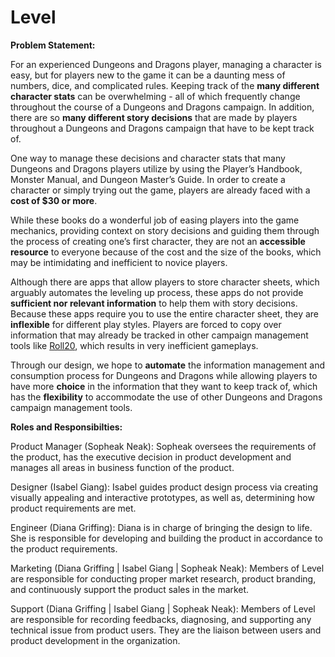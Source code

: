 # Level
**Problem Statement:** 

For an experienced Dungeons and Dragons player, managing a character is easy, but for players new to the game it can be a daunting mess of numbers, dice, and complicated rules. Keeping track of the **many different character stats** can be overwhelming - all of which frequently change throughout the course of a Dungeons and Dragons campaign. In addition, there are so **many different story decisions** that are made by players throughout a Dungeons and Dragons campaign that have to be kept track of.

One way to manage these decisions and character stats that many Dungeons and Dragons players utilize by using the Player’s Handbook, Monster Manual, and Dungeon Master’s Guide. In order to create a character or simply trying out the game, players are already faced with a **cost of $30 or more**. 

While these books do a wonderful job of easing players into the game mechanics, providing context on story decisions and guiding them through the process of creating one’s first character, they are not an **accessible resource** to everyone because of the cost and the size of the books, which may be intimidating and inefficient to novice players.

Although there are apps that allow players to store character sheets, which arguably automates the leveling up process, these apps do not provide **sufficient nor relevant information** to help them with story decisions. Because these apps require you to use the entire character sheet, they are **inflexible** for different play styles. Players are forced to copy over information that may already be tracked in other campaign management tools like [Roll20](https://roll20.net/), which results in very inefficient gameplays.

Through our design, we hope to **automate** the information management and consumption process for Dungeons and Dragons while allowing players to have more **choice** in the information that they want to keep track of, which has the **flexibility** to accommodate the use of other Dungeons and Dragons campaign management tools.

**Roles and Responsibilties:**

Product Manager (Sopheak Neak): Sopheak oversees the requirements of the product, has the executive decision in product development and manages all areas in business function of the product. 

Designer (Isabel Giang): Isabel guides product design process via creating visually appealing and interactive prototypes, as well as, determining how product requirements are met. 

Engineer (Diana Griffing): Diana is in charge of bringing the design to life. She is responsible for developing and building the product in accordance to the product requirements. 

Marketing (Diana Griffing | Isabel Giang | Sopheak Neak): Members of Level are responsible for conducting proper market research, product branding, and continuously support the product sales in the market.

Support (Diana Griffing | Isabel Giang | Sopheak Neak): Members of Level are responsible for recording feedbacks, diagnosing, and supporting any technical issue from product users. They are the liaison between users and product development in the organization.

